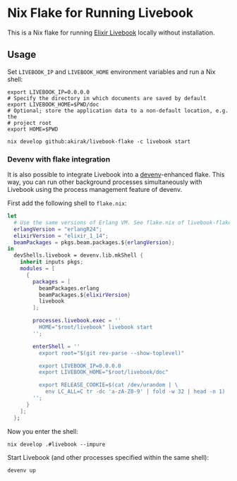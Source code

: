 # Nix Flake for Running Livebook

This is a Nix flake for running [Elixir Livebook](https://livebook.dev/) locally
without installation.

## Usage
Set `LIVEBOOK_IP` and `LIVEBOOK_HOME` environment variables and run a Nix shell:

``` shell
export LIVEBOOK_IP=0.0.0.0
# Specify the directory in which documents are saved by default
export LIVEBOOK_HOME=$PWD/doc
# Optional; store the application data to a non-default location, e.g. the
# project root
export HOME=$PWD

nix develop github:akirak/livebook-flake -c livebook start
```

### Devenv with flake integration
It is also possible to integrate Livebook into a
[devenv](https://devenv.sh/guides/using-with-flakes/)-enhanced flake. This way,
you can run other background processes simultaneously with Livebook using the
process management feature of devenv.

First add the following shell to `flake.nix`:

``` nix
let
  # Use the same versions of Erlang VM. See flake.nix of livebook-flake
  erlangVersion = "erlangR24";
  elixirVersion = "elixir_1_14";
  beamPackages = pkgs.beam.packages.${erlangVersion};
in
  devShells.livebook = devenv.lib.mkShell {
    inherit inputs pkgs;
    modules = [
      {
        packages = [
          beamPackages.erlang
          beamPackages.${elixirVersion}
          livebook
        ];

        processes.livebook.exec = ''
          HOME="$root/livebook" livebook start
        '';

        enterShell = ''
          export root="$(git rev-parse --show-toplevel)"

          export LIVEBOOK_IP=0.0.0.0
          export LIVEBOOK_HOME="$root/livebook/doc"

          export RELEASE_COOKIE=$(cat /dev/urandom | \
            env LC_ALL=C tr -dc 'a-zA-Z0-9' | fold -w 32 | head -n 1)
        '';
      }
    ];
  };
```

Now you enter the shell:

``` shell
nix develop .#livebook --impure
```

Start Livebook (and other processes specified within the same shell):

``` shell
devenv up
```
